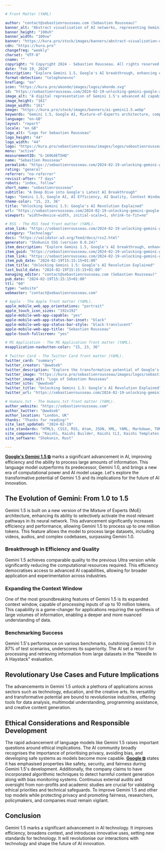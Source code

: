 ```yaml
---

# Front Matter (YAML)

author: "contact@sebastienrousseau.com (Sebastien Rousseau)"
banner_alt: "Abstract visualisation of AI networks, representing Gemini 1.5's capabilities"
banner_height: "100vh"
banner_width: "100vw"
banner: "https://kura.pro/stock/images/banners/abstract-visualization-of-gemini.webp"
cdn: "https://kura.pro"
changefreq: "weekly"
charset: "UTF-8"
cname: ""
copyright: "© Copyright 2024 - Sebastien Rousseau. All rights reserved."
date: "Feb 19, 2024"
description: "Explore Gemini 1.5, Google's AI breakthrough, enhancing efficiency, quality, and context understanding in the AI landscape"
format-detection: "telephone=no"
hreflang: "en"
icon: "https://kura.pro/akonde/images/logos/akonde.svg"
id: "https://sebastienrousseau.com/2024-02-19-unlocking-gemini-google-ai-revolution-explained/index.html"
image_alt: "A digital representation of Gemini 1.5's advanced AI capabilities"
image_height: "161"
image_width: "161"
image: "https://kura.pro/stock/images/banners/ai-gemini1.5.webp"
keywords: "Gemini 1.5, Google AI, Mixture-of-Experts architecture, computational efficiency, context window expansion, AI innovation, data analysis transformation, in-context learning, AI use cases, technology revolution"
language: "en-GB"
layout: "report"
locale: "en_GB"
logo_alt: "Logo for Sebastien Rousseau"
logo_height: "44"
logo_width: "44"
logo: "https://kura.pro/sebastienrousseau/images/logos/sebastienrousseau.webp"
menu: "active"
measurementID: "G-169G4ET5HQ"
name: "Sebastien Rousseau"
permalink: "https://sebastienrousseau.com/2024-02-19-unlocking-gemini-google-ai-revolution-explained/index.html"
rating: "general"
referrer: "no-referrer"
revisit-after: "7 days"
robots: "index, follow"
short_name: "sebastienrousseau"
subtitle: "A Deep Dive into Google's Latest AI Breakthrough"
tags: "Gemini 1.5, Google AI, AI Efficiency, AI Quality, Context Window, In-Context Learning, AI Use Cases, AI Revolution, Technology Transformation, Data Analysis"
theme-color: "15, 23, 36"
title: "Unlocking Gemini 1.5: Google's AI Revolution Explained"
url: "https://sebastienrousseau.com/2024-02-19-unlocking-gemini-google-ai-revolution-explained/index.html"
viewport: "width=device-width, initial-scale=1, shrink-to-fit=no"

# RSS - The RSS feed front matter (YAML).
atom_link: "https://sebastienrousseau.com/2024-02-19-unlocking-gemini-google-ai-revolution-explained/rss.xml"
category: "Technology"
docs: "https://validator.w3.org/feed/docs/rss2.html"
generator: "Shokunin SSG (version 0.0.24)"
item_description: "Explore Gemini 1.5, Google's AI breakthrough, enhancing efficiency, quality, and context understanding in the AI landscape"
item_guid: "https://sebastienrousseau.com/2024-02-19-unlocking-gemini-google-ai-revolution-explained/rss.xml"
item_link: "https://sebastienrousseau.com/2024-02-19-unlocking-gemini-google-ai-revolution-explained/rss.xml"
item_pub_date: "2024-02-19T15:15:15+01:00"
item_title: "Unlocking Gemini 1.5: Google's AI Revolution Explained"
last_build_date: "2024-02-19T15:15:15+01:00"
managing_editor: "contact@sebastienrousseau.com (Sebastien Rousseau)"
pub_date: "2024-02-19T15:15:15+01:00"
ttl: "60"
type: "website"
webmaster: "contact@sebastienrousseau.com"

# Apple - The Apple front matter (YAML).
apple_mobile_web_app_orientations: "portrait"
apple_touch_icon_sizes: "192x192"
apple-mobile-web-app-capable: "yes"
apple-mobile-web-app-status-bar-inset: "black"
apple-mobile-web-app-status-bar-style: "black-translucent"
apple-mobile-web-app-title: "Sebastien Rousseau"
apple-touch-fullscreen: "yes"

# MS Application - The MS Application front matter (YAML).
msapplication-navbutton-color: "15, 23, 36"

# Twitter Card - The Twitter Card front matter (YAML).
twitter_card: "summary"
twitter_creator: "@wwdseb"
twitter_description: "Explore the transformative potential of Google's Gemini 1.5, enhancing efficiency, expanding context, and revolutionising data analysis."
twitter_image: "https://kura.pro/sebastienrousseau/images/logos/sebastienrousseau.webp"
twitter_image_alt: "Logo of Sebastien Rousseau"
twitter_site: "@wwdseb"
twitter_title: "Unlocking Gemini 1.5: Google's AI Revolution Explained"
twitter_url: "https://sebastienrousseau.com/2024-02-19-unlocking-gemini-google-ai-revolution-explained/index.html"

# Humans.txt - The Humans.txt front matter (YAML).
author_website: "https://sebastienrousseau.com"
author_twitter: "@wwdseb"
author_location: "London, UK"
thanks: "Thanks for reading!"
site_last_updated: "2024-02-19"
site_standards: "HTML5, CSS3, RSS, Atom, JSON, XML, YAML, Markdown, TOML"
site_components: "Kaishi, Kaishi Builder, Kaishi CLI, Kaishi Templates, Kaishi Themes"
site_software: "Shokunin, Rust"

---
```


[**Google's Gemini 1.5 ⧉**][00] marks a significant advancement in AI, improving efficiency and the ability to process large amounts of information. This language model outperforms its predecessor, Gemini 1.0, and brings a new era of computational power and AI model usage. Let's explore the transformative potential of Gemini 1.5 and its implications for the future of AI innovation.

## The Evolution of Gemini: From 1.0 to 1.5

Gemini 1.5 is built on a new version of the Mixture of Experts (MoE) architecture, enhancing its ability to selectively activate the most relevant pathways in its neural network. This advancement significantly increases efficiency and performance, allowing Gemini 1.5 to process up to one million tokens. This feature allows the model to process large datasets, including videos, audios, and complex codebases, surpassing Gemini 1.0.

### Breakthrough in Efficiency and Quality

Gemini 1.5 achieves comparable quality to the previous Ultra version while significantly reducing the computational resources required. This efficiency democratises access to advanced AI capabilities, allowing for broader application and experimentation across industries.

### Expanding the Context Window

One of the most groundbreaking features of Gemini 1.5 is its expanded context window, capable of processing inputs of up to 10 million tokens. This capability is a game-changer for applications requiring the synthesis of large volumes of information, enabling a deeper and more nuanced understanding of data.

### Benchmarking Success

Gemini 1.5's performance on various benchmarks, outshining Gemini 1.0 in 87% of test scenarios, underscores its superiority. The AI set a record for processing and retrieving information from large datasets in the "Needle In A Haystack" evaluation.

## Revolutionary Use Cases and Future Implications

The advancements in Gemini 1.5 unlock a plethora of applications across sectors such as technology, education, and the creative arts. Its versatility and transformative potential are bound to revolutionise industries, offering tools for data analysis, multimodal understanding, programming assistance, and creative content generation.

## Ethical Considerations and Responsible Development

The rapid advancement of language models like Gemini 1.5 raises important questions around ethical implications. The AI community broadly recognises the importance of prioritising privacy, avoiding bias, and developing safe systems as models become more capable. [**Google ⧉**][01] states it has emphasised properties like safety, security, and fairness during Gemini 1.5's development. Additionally, the company claims to have incorporated algorithmic techniques to detect harmful content generation along with bias monitoring systems. Continuous external audits and oversight from non-profits and academic studies are crucial for validating ethical priorities and technical safeguards. To improve Gemini 1.5 and other top models while protecting privacy and promoting fairness, researchers, policymakers, and companies must remain vigilant.

## Conclusion

Gemini 1.5 marks a significant advancement in AI technology. It improves efficiency, broadens context, and introduces innovative uses, setting new standards for technology. It will revolutionise our interactions with technology and shape the future of AI innovation.

[00]: https://blog.google/technology/ai/google-gemini-next-generation-model-february-2024/ "Google's Gemini 1.5: The Next Generation of AI Models"
[01]: https://deepmind.google/technologies/gemini/#introduction "Gemini - Google DeepMind"